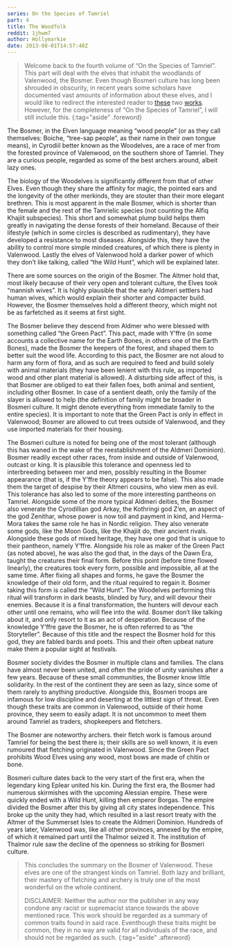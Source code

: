```yaml
---
series: On the Species of Tamriel
part: 4
title: The Woodfolk
reddit: 1jhwm7
author: Hollymarkie
date: 2013-08-01T14:57:48Z
---
```


> Welcome back to the fourth volume of “On the Species of Tamriel”. This part
> will deal with the elves that inhabit the woodlands of Valenwood, the Bosmer.
> Even though Bosmeri culture has long been shrouded in obscurity, in recent
> years some scholars have documented vast amounts of information about these
> elves, and I would like to redirect the interested reader to [these][0] two
> [works][1]. However, for the completeness of “On the Species of Tamriel”, I
> will still include this.
{:tag="aside" .foreword}

The Bosmer, in the Elven language meaning “wood people” (or as they call
themselves: Boiche, “tree-sap people”, as their name in their own tongue means),
in Cyrodiil better known as the Woodelves, are a race of mer from the forested
province of Valenwood, on the southern shore of Tamriel. They are a curious
people, regarded as some of the best archers around, albeit lazy ones.

The biology of the Woodelves is significantly different from that of other
Elves. Even though they share the affinity for magic, the pointed ears and the
longevity of the other merkinds, they are stouter than their more elegant
brethren. This is most apparent in the male Bosmer, which is shorter than the
female and the rest of the Tamrielic species (not counting the Alfiq Khajiit
subspecies). This short and somewhat plump build helps them greatly in
navigating the dense forests of their homeland. Because of their lifestyle
(which in some circles is described as rudimentary), they have developed a
resistance to most diseases. Alongside this, they have the ability to control
more simple minded creatures, of which there is plenty in Valenwood. Lastly the
elves of Valenwood hold a darker power of which they don’t like talking, called
“the Wild Hunt”, which will be explained later.

There are some sources on the origin of the Bosmer. The Altmer hold that, most
likely because of their very open and tolerant culture, the Elves took “mannish
wives”. It is highly plausible that the early Aldmeri settlers had human wives,
which would explain their shorter and compacter build. However, the Bosmer
themselves hold a different theory, which might not be as farfetched as it seems
at first sight.

The Bosmer believe they descend from Aldmer who were blessed with something
called “the Green Pact”. This pact, made with Y’ffre (in some accounts a
collective name for the Earth Bones, in others one of the Earth Bones), made the
Bosmer the keepers of the forest, and shaped them to better suit the wood life.
According to this pact, the Bosmer are not aloud to harm any form of flora, and
as such are required to feed and build solely with animal materials (they have
been lenient with this rule, as imported wood and other plant material is
allowed). A disturbing side affect of this, is that Bosmer are obliged to eat
their fallen foes, both animal and sentient, including other Bosmer. In case of
a sentient death, only the family of the slayer is allowed to help (the
definition of family might be broader in Bosmeri culture. It might denote
everything from immediate family to the entire species). It is important to note
that the Green Pact is only in effect in Valenwood; Bosmer are allowed to cut
trees outside of Valenwood, and they use imported materials for their housing.

The Bosmeri culture is noted for being one of the most tolerant (although this
has waned in the wake of the reestablishment of the Aldmeri Dominion). Bosmer
readily except other races, from inside and outside of Valenwood, outcast or
king. It is plausible this tolerance and openness led to interbreeding between
mer and men, possibly resulting in the Bosmer appearance (that is, if the Y’ffre
theory appears to be false). This also made them the target of despise by their
Altmeri cousins, who view men as evil. This tolerance has also led to some of
the more interesting pantheons on Tamriel. Alongside some of the more typical
Aldmeri deities, the Bosmer also venerate the Cyrodillian god Arkay, the
Kothringi god Z’en, an aspect of the god Zenithar, whose power is now toil and
payment in kind, and Herma-Mora takes the same role he has in Nordic religion.
They also venerate some gods, like the Moon Gods, like the Khajiit do, their
ancient rivals. Alongside these gods of mixed heritage, they have one god that
is unique to their pantheon, namely Y’ffre. Alongside his role as maker of the
Green Pact (as noted above), he was also the god that, in the days of the Dawn
Era, taught the creatures their final form. Before this point (before time
flowed linearly), the creatures took every form, possible and impossible, all at
the same time. After fixing all shapes and forms, he gave the Bosmer the
knowledge of their old form, and the ritual required to regain it. Bosmer taking
this form is called the “Wild Hunt”. The Woodelves performing this ritual will
transform in dark beasts, blinded by fury, and will devour their enemies.
Because it is a final transformation, the hunters will devour each other until
one remains, who will flee into the wild. Bosmer don’t like talking about it,
and only resort to it as an act of desperation. Because of the knowledge Y’ffre
gave the Bosmer, he is often referred to as “the Storyteller”. Because of this
title and the respect the Bosmer hold for this god, they are fabled bards and
poets. This and their often upbeat nature make them a popular sight at festivals.

Bosmer society divides the Bosmer in multiple clans and families. The clans have
almost never been united, and often the pride of unity vanishes after a few
years. Because of these small communities, the Bosmer know little solidarity. In
the rest of the continent they are seen as lazy, since some of them rarely to
anything productive. Alongside this, Bosmeri troops are infamous for low
discipline and deserting at the littlest sign of threat. Even though these
traits are common in Valenwood, outside of their home province, they seem to
easily adapt. It is not uncommon to meet them around Tamriel as traders,
shopkeepers and fletchers.

The Bosmer are noteworthy archers. their fletch work is famous around Tamriel
for being the best there is; their skills are so well known, it is even rumoured
that fletching originated in Valenwood. Since the Green Pact prohibits Wood
Elves using any wood, most bows are made of chitin or bone.

Bosmeri culture dates back to the very start of the first era, when the
legendary king Eplear united his kin. During the first era, the Bosmer had
numerous skirmishes with the upcoming Alessian empire. These were quickly ended
with a Wild Hunt, killing then emperor Borgas. The empire divided the Bosmer
after this by giving all city states independence. This broke up the unity they
had, which resulted in a last resort treaty with the Altmer of the Summerset
Isles to create the Aldmeri Dominion. Hundreds of years later, Valenwood was,
like all other provinces, annexed by the empire, of which it remained part until
the Thalmor seized it. The institution of Thalmor rule saw the decline of the
openness so striking for Bosmeri culture.

> This concludes the summary on the Bosmer of Valenwood. These elves are one of
> the strangest kinds on Tamriel. Both lazy and brilliant, their mastery of
> fletching and archery is truly one of the most wonderful on the whole
> continent.
>
> DISCLAIMER: Neither the author nor the publisher in any way condone any racist
> or supremacist stance towards the above mentioned race. This work should be
> regarded as a summary of common traits found in said race. Eventhough these
> traits might be common, they in no way are valid for all individuals of the
> race, and should not be regarded as such.
{:tag="aside" .afterword}

[0]: https://www.reddit.com/r/teslore/comments/17i9cl/the_boiche_a_treatise_on_the_elves_of_valenwood/
[1]: https://www.reddit.com/r/teslore/comments/18jmat/the_boiche_a_treatise_on_the_elves_of_valenwood/
